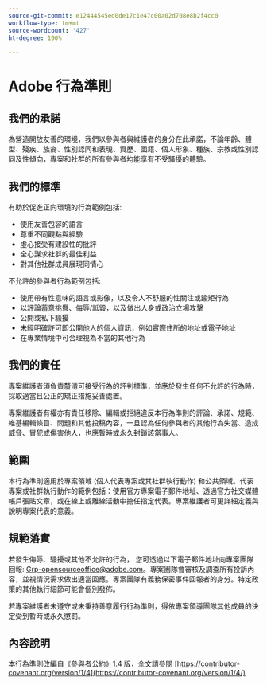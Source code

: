 ```yaml
---
source-git-commit: e12444545ed0de17c1e47c00a02d708e8b2f4cc0
workflow-type: tm+mt
source-wordcount: '427'
ht-degree: 100%

---
```

# Adobe 行為準則

## 我們的承諾

為營造開放友善的環境，我們以參與者與維護者的身分在此承諾，不論年齡、體型、殘疾、族裔、性別認同和表現、資歷、國籍、個人形象、種族、宗教或性別認同及性傾向，專案和社群的所有參與者均能享有不受騷擾的體驗。

## 我們的標準

有助於促進正向環境的行為範例包括:

* 使用友善包容的語言
* 尊重不同觀點與經驗
* 虛心接受有建設性的批評
* 全心謀求社群的最佳利益
* 對其他社群成員展現同情心

不允許的參與者行為範例包括:

* 使用帶有性意味的語言或影像，以及令人不舒服的性關注或踰矩行為
* 以評論蓄意挑釁、侮辱/詆毀，以及做出人身或政治立場攻擊
* 公開或私下騷擾
* 未經明確許可即公開他人的個人資訊，例如實際住所的地址或電子地址
* 在專業情境中可合理視為不當的其他行為

## 我們的責任

專案維護者須負責釐清可接受行為的評判標準，並應於發生任何不允許的行為時，採取適當且公正的矯正措施妥善處置。

專案維護者有權亦有責任移除、編輯或拒絕違反本行為準則的評論、承諾、規範、維基編輯條目、問題和其他投稿內容，一旦認為任何參與者的其他行為失當、造成威脅、冒犯或傷害他人，也應暫時或永久封鎖該當事人。

## 範圍

本行為準則適用於專案領域 (個人代表專案或其社群執行動作) 和公共領域。代表專案或社群執行動作的範例包括：使用官方專案電子郵件地址、透過官方社交媒體帳戶張貼文章，或在線上或離線活動中擔任指定代表。專案維護者可更詳細定義與說明專案代表的意義。

## 規範落實

若發生侮辱、騷擾或其他不允許的行為，
您可透過以下電子郵件地址向專案團隊回報: Grp-opensourceoffice@adobe.com。專案團隊會審核及調查所有投訴內容，並視情況需求做出適當回應。專案團隊有義務保密事件回報者的身分。特定政策的其他執行細節可能會個別發佈。

若專案維護者未遵守或未秉持善意履行行為準則，得依專案領導團隊其他成員的決定受到暫時或永久懲罰。

## 內容說明

本行為準則改編自[《參與者公約》](https://contributor-covenant.org)1.4 版，全文請參閱 [https://contributor-covenant.org/version/1/4](https://contributor-covenant.org/version/1/4/)
